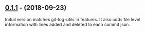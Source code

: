 ## [0.1.1](git+https://github.com/git-temporal/git-temporal.git/compare/v0.1.0...v0.1.1) - (2018-09-23)
Initial version matches git-log-utils in features. 
It also adds file level information with lines added and deleted to each commit json.

